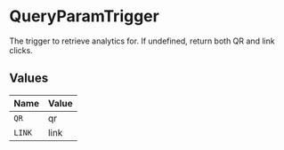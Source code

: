 # QueryParamTrigger

The trigger to retrieve analytics for. If undefined, return both QR and link clicks.


## Values

| Name   | Value  |
| ------ | ------ |
| `QR`   | qr     |
| `LINK` | link   |